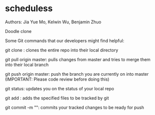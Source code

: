 # scheduless
Authors: Jia Yue Mo, Kelwin Wu, Benjamin Zhuo

Doodle clone

Some Git commands that our developers might find helpful:

git clone <repository URL>: clones the entire repo into their local directory

git pull origin master: pulls changes from master and tries to merge them into their local branch

git push origin master: push the branch you are currently on into master (IMPORTANT: Please code review before doing this)

git status: updates you on the status of your local repo

git add <filename>: adds the specified files to be tracked by git

git commit -m "<your message>": commits your tracked changes to be ready for push

